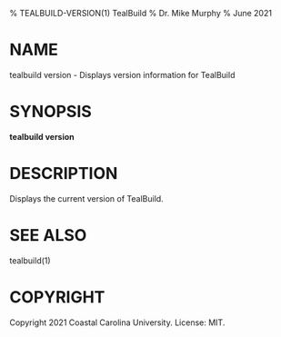 % TEALBUILD-VERSION(1) TealBuild
% Dr. Mike Murphy
% June 2021


# NAME

tealbuild version - Displays version information for TealBuild


# SYNOPSIS

**tealbuild version**


# DESCRIPTION

Displays the current version of TealBuild.


# SEE ALSO

tealbuild(1)


# COPYRIGHT

Copyright 2021 Coastal Carolina University. License: MIT.
